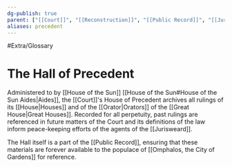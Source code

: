 ```yaml
---
dg-publish: true
parent: ["[[Court]]", "[[Reconstruction]]", "[[Public Record]]", "[[Jurisweard]]"]
aliases: precedent
---
```

#Extra/Glossary 
# The Hall of Precedent

Administered to by [[House of the Sun]] [[House of the Sun#House of the Sun Aides|Aides]], the [[Court]]'s House of Precedent archives all rulings of its [[House|Houses]] and of the [[Orator|Orators]] of the [[Great House|Great Houses]]. Recorded for all perpetuity, past rulings are referenced in future matters of the Court and its definitions of the law inform peace-keeping efforts of the agents of the [[Jurisweard]].

The Hall itself is a part of the [[Public Record]], ensuring that these materials are forever available to the populace of [[Omphalos, the City of Gardens]] for reference.